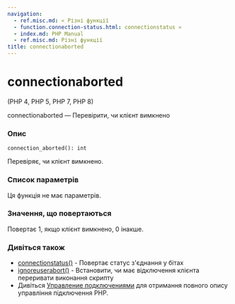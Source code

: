 ```yaml
---
navigation:
  - ref.misc.md: « Різні функції
  - function.connection-status.html: connectionstatus »
  - index.md: PHP Manual
  - ref.misc.md: Різні функції
title: connectionaborted
---
```

# connectionaborted

(PHP 4, PHP 5, PHP 7, PHP 8)

connectionaborted — Перевірити, чи клієнт вимкнено

### Опис

```methodsynopsis
connection_aborted(): int
```

Перевіряє, чи клієнт вимкнено.

### Список параметрів

Ця функція не має параметрів.

### Значення, що повертаються

Повертає 1, якщо клієнт вимкнено, 0 інакше.

### Дивіться також

-   [connectionstatus()](function.connection-status.md) - Повертає статус з'єднання у бітах
-   [ignoreuserabort()](function.ignore-user-abort.md) - Встановити, чи має відключення клієнта переривати виконання скрипту
-   Дивіться [Управление подключениями](features.connection-handling.md) для отримання повного опису управління підключення PHP.
